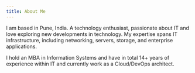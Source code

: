 ```yaml
---
title: About Me
---
```


I am based in Pune, India. A technology enthusiast, passionate about IT and love exploring new developments in technology. 
My expertise spans IT infrastructure, including networking, servers, storage, and enterprise applications.

I hold an MBA in Information Systems and have in total 14+ years of experience within IT and currently work as a Cloud/DevOps architect.